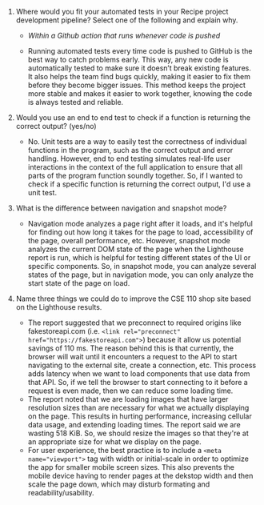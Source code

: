 1) Where would you fit your automated tests in your Recipe project development pipeline? Select one of the following and explain why.

   - *Within a Github action that runs whenever code is pushed*

   - Running automated tests every time code is pushed to GitHub is the best way to catch problems early. This way, any new code is automatically tested to make sure it doesn’t break existing features. It also helps the team find bugs quickly, making it easier to fix them before they become bigger issues. This method keeps the project more stable and makes it easier to work together, knowing the code is always tested and reliable.

2) Would you use an end to end test to check if a function is returning the correct output? (yes/no)

   - No. Unit tests are a way to easily test the correctness of individual functions in the program, such as the correct output and error handling. However, end to end testing simulates real-life user interactions in the context of the full application to ensure that all parts of the program function soundly together. So, if I wanted to check if a specific function is returning the correct output, I'd use a unit test.

3) What is the difference between navigation and snapshot mode?
   - Navigation mode analyzes a page right after it loads, and it's helpful for finding out how long it takes for the page to load, accessibility of the page, overall performance, etc. However, snapshot mode analyzes the current DOM state of the page when the Lighthouse report is run, which is helpful for testing different states of the UI or specific components. So, in snapshot mode, you can analyze several states of the page, but in navigation mode, you can only analyze the start state of the page on load.
4) Name three things we could do to improve the CSE 110 shop site based on the Lighthouse results.
   - The report suggested that we preconnect to required origins like fakestoreapi.com (i.e. `<link rel="preconnect" href="https://fakestoreapi.com">`) because it allow us potential savings of 110 ms. The reason behind this is that currently, the browser will wait until it encounters a request to the API to start navigating to the external site, create a connection, etc. This process adds latency when we want to load components that use data from that API. So, if we tell the browser to start connecting to it before a request is even made, then we can reduce some loading time.
   - The report noted that we are loading images that have larger resolution sizes than are necessary for what we actually displaying on the page. This results in hurting performance, increasing cellular data usage, and extending loading times. The report said we are wasting 518 KiB. So, we should resize the images so that they're at an appropriate size for what we display on the page.
   - For user experience, the best practice is to include a `<meta name="viewport">` tag with width or initial-scale in order to optimize the app for smaller mobile screen sizes. This also prevents the mobile device having to render pages at the dekstop width and then scale the page down, which may disturb formating and readability/usability. 



